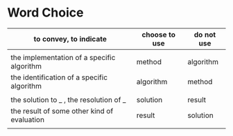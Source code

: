 # Word Choice

 to convey, to indicate              | choose to use   | do not use
-------------------------------------|-----------------|------------
| |
  the implementation of a specific algorithm  |  method | algorithm
  the identification of a specific algorithm  |  algorithm | method
| |
 the solution to _ , the resolution of _   |  solution | result
 the result of some other kind of evaluation          |  result | solution
 | |
